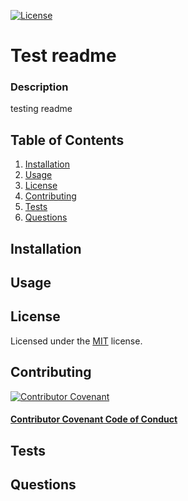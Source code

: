
[![License](https://img.shields.io/github/license/markdcross/readme-generator)](https://img.shields.io/github/license/markdcross/readme-generator)
# Test readme 
### Description
testing readme
## Table of Contents
1. [Installation](#Installation)
2. [Usage](#Usage)
3. [License](#License)
4. [Contributing](#Contributing)
5. [Tests](#Tests)
6. [Questions](#Questions)
## Installation
## Usage
## License
Licensed under the [MIT](https://github.com/markdcross/readme-generator/blob/master/LICENSE.txt) license.
## Contributing
[![Contributor Covenant](https://img.shields.io/badge/Contributor%20Covenant-v2.0%20adopted-ff69b4.svg)](code_of_conduct.md)

#### [Contributor Covenant Code of Conduct](https://www.contributor-covenant.org/version/2/0/code_of_conduct/)

## Tests
## Questions
